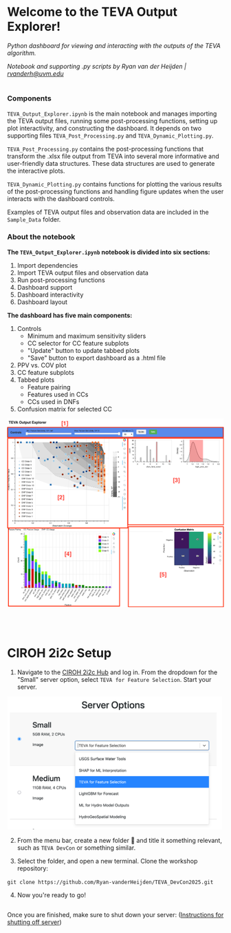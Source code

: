 # **Welcome to the TEVA Output Explorer!**
*Python dashboard for viewing and interacting with the outputs of the TEVA algorithm.*

*Notebook and supporting .py  scripts by Ryan van der Heijden | rvanderh@uvm.edu*
#

### Components
`TEVA_Output_Explorer.ipynb` is the main notebook and manages importing the TEVA output files, running some post-processing functions, setting up plot interactivity, and constructing the dashboard. It depends on two supporting files `TEVA_Post_Processing.py` and `TEVA_Dynamic_Plotting.py`.

`TEVA_Post_Processing.py` contains the post-processing functions that transform the .xlsx file output from TEVA into several more informative and user-friendly data structures. These data structures are used to generate the interactive plots.

`TEVA_Dynamic_Plotting.py` contains functions for plotting the various results of the post-processing functions and handling figure updates when the user interacts with the dashboard controls.

Examples of TEVA output files and observation data are included in the `Sample_Data` folder.

### About the notebook

**The `TEVA_Output_Explorer.ipynb` notebook is divided into six sections:**
1. Import dependencies
2. Import TEVA output files and observation data
3. Run post-processing functions
4. Dashboard support
5. Dashboard interactivity
6. Dashboard layout

**The dashboard has five main components:**
1. Controls
    - Minimum and maximum sensitivity sliders
    - CC selector for CC feature subplots
    - "Update" button to update tabbed plots
    - "Save" button to export dashboard as a .html file
2. PPV vs. COV plot
3. CC feature subplots
4. Tabbed plots
    - Feature pairing
    - Features used in CCs
    - CCs used in DNFs
5. Confusion matrix for selected CC

<img src='Sample_Data/Example_Dashboard_Layout.png' width='800'>

<br/><br/>
# CIROH 2i2c Setup
1. Navigate to the [CIROH 2i2c Hub](https://workshop.ciroh.awi.2i2c.cloud/hub/spawn) and log in. From the dropdown for the "Small" server option, select `TEVA for Feature Selection`. Start your server.

<img src='Sample_Data/Jupyter_Hub_Server_Select.png' width='500'>


2. From the menu bar, create a new folder 📁 and title it something relevant, such as `TEVA DevCon` or something similar.

3. Select the folder, and open a new terminal. Clone the workshop repository:

`git clone https://github.com/Ryan-vanderHeijden/TEVA_DevCon2025.git`

4. Now you're ready to go!

##
Once you are finished, make sure to shut down your server: ([Instructions for shutting off server](https://www.youtube.com/watch?v=VSFs2bu4-74&feature=youtu.be))


